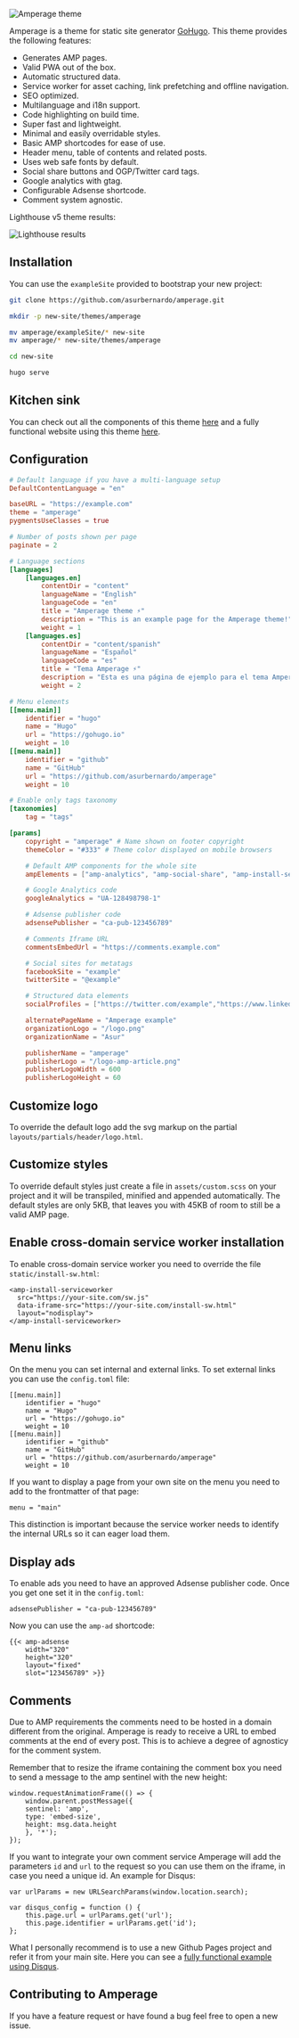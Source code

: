 ![Amperage theme](https://raw.githubusercontent.com/asurbernardo/amperage/master/images/banner.png)

Amperage is a theme for static site generator [GoHugo](https://gohugo.io/). This theme provides the following features:

 - Generates AMP pages.
 - Valid PWA out of the box.
 - Automatic structured data.
 - Service worker for asset caching, link prefetching and offline navigation.
 - SEO optimized.
 - Multilanguage and i18n support.
 - Code highlighting on build time.
 - Super fast and lightweight.
 - Minimal and easily overridable styles.
 - Basic AMP shortcodes for ease of use.
 - Header menu, table of contents and related posts.
 - Uses web safe fonts by default.
 - Social share buttons and OGP/Twitter card tags.
 - Google analytics with gtag.
 - Configurable Adsense shortcode.
 - Comment system agnostic.

Lighthouse v5 theme results:

![Lighthouse results](https://raw.githubusercontent.com/asurbernardo/amperage/master/images/lighthouse-results.png)

## Installation

You can use the `exampleSite` provided to bootstrap your new project:

```sh
git clone https://github.com/asurbernardo/amperage.git

mkdir -p new-site/themes/amperage

mv amperage/exampleSite/* new-site
mv amperage/* new-site/themes/amperage

cd new-site

hugo serve
```

## Kitchen sink

You can check out all the components of this theme [here](https://asur.dev/en/amperage/theme-kitchen-sink) and a fully functional website using this theme [here](https://github.com/asurbernardo/blog).

## Configuration

```toml
# Default language if you have a multi-language setup
DefaultContentLanguage = "en"

baseURL = "https://example.com"
theme = "amperage"
pygmentsUseClasses = true

# Number of posts shown per page
paginate = 2

# Language sections
[languages]
    [languages.en]
        contentDir = "content"
        languageName = "English"
        languageCode = "en"
        title = "Amperage theme ⚡"
        description = "This is an example page for the Amperage theme!"
        weight = 1
    [languages.es]
        contentDir = "content/spanish"
        languageName = "Español"
        languageCode = "es"
        title = "Tema Amperage ⚡"
        description = "Esta es una página de ejemplo para el tema Amperage!"
        weight = 2

# Menu elements
[[menu.main]]
    identifier = "hugo"
    name = "Hugo"
    url = "https://gohugo.io"
    weight = 10
[[menu.main]]
    identifier = "github"
    name = "GitHub"
    url = "https://github.com/asurbernardo/amperage"
    weight = 10

# Enable only tags taxonomy
[taxonomies]
    tag = "tags"

[params]
    copyright = "amperage" # Name shown on footer copyright
    themeColor = "#333" # Theme color displayed on mobile browsers

    # Default AMP components for the whole site
    ampElements = ["amp-analytics", "amp-social-share", "amp-install-serviceworker"]

    # Google Analytics code
    googleAnalytics = "UA-128498798-1"

    # Adsense publisher code
    adsensePublisher = "ca-pub-123456789"

    # Comments Iframe URL
    commentsEmbedUrl = "https://comments.example.com"

    # Social sites for metatags
    facebookSite = "example"
    twitterSite = "@example"

    # Structured data elements
    socialProfiles = ["https://twitter.com/example","https://www.linkedin.com/in/example/","https://github.com/example"]

    alternatePageName = "Amperage example"
    organizationLogo = "/logo.png"
    organizationName = "Asur"

    publisherName = "amperage"
    publisherLogo = "/logo-amp-article.png"
    publisherLogoWidth = 600
    publisherLogoHeight = 60
```

## Customize logo

To override the default logo add the svg markup on the partial `layouts/partials/header/logo.html`.

## Customize styles

To override default styles just create a file in `assets/custom.scss` on your project and it will be transpiled, minified and appended automatically. The default styles are only 5KB, that leaves you with 45KB of room to still be a valid AMP page.

## Enable cross-domain service worker installation

To enable cross-domain service worker you need to override the file `static/install-sw.html`:

```
<amp-install-serviceworker
  src="https://your-site.com/sw.js"
  data-iframe-src="https://your-site.com/install-sw.html"
  layout="nodisplay">
</amp-install-serviceworker>
```

## Menu links

On the menu you can set internal and external links. To set external links you can use the `config.toml` file:

```
[[menu.main]]
    identifier = "hugo"
    name = "Hugo"
    url = "https://gohugo.io"
    weight = 10
[[menu.main]]
    identifier = "github"
    name = "GitHub"
    url = "https://github.com/asurbernardo/amperage"
    weight = 10
```

If you want to display a page from your own site on the menu you need to add to the frontmatter of that page:
```
menu = "main"
```

This distinction is important because the service worker needs to identify the internal URLs so it can eager load them.

## Display ads

To enable ads you need to have an approved Adsense publisher code. Once you get one set it in the `config.toml`:

```
adsensePublisher = "ca-pub-123456789"
```

Now you can use the `amp-ad` shortcode:

```
{{< amp-adsense
    width="320"
    height="320"
    layout="fixed"
    slot="123456789" >}}
```

## Comments

Due to AMP requirements the comments need to be hosted in a domain different from the original. Amperage is ready to receive a URL to embed comments at the end of every post. This is to achieve a degree of agnosticy for the comment system.

Remember that to resize the iframe containing the comment box you need to send a message to the amp sentinel with the new height:

```
window.requestAnimationFrame(() => {
    window.parent.postMessage({
    sentinel: 'amp',
    type: 'embed-size',
    height: msg.data.height
    }, '*');
});
```

If you want to integrate your own comment service Amperage will add the parameters `id` and `url` to the request so you can use them on the iframe, in case you need a unique id. An example for Disqus:

```
var urlParams = new URLSearchParams(window.location.search);

var disqus_config = function () {
    this.page.url = urlParams.get('url');
    this.page.identifier = urlParams.get('id');
};
```

What I personally recommend is to use a new Github Pages project and refer it from your main site. Here you can see a [fully functional example using Disqus](https://github.com/asurbernardo/blog-comments).

## Contributing to Amperage

If you have a feature request or have found a bug feel free to open a new issue.
